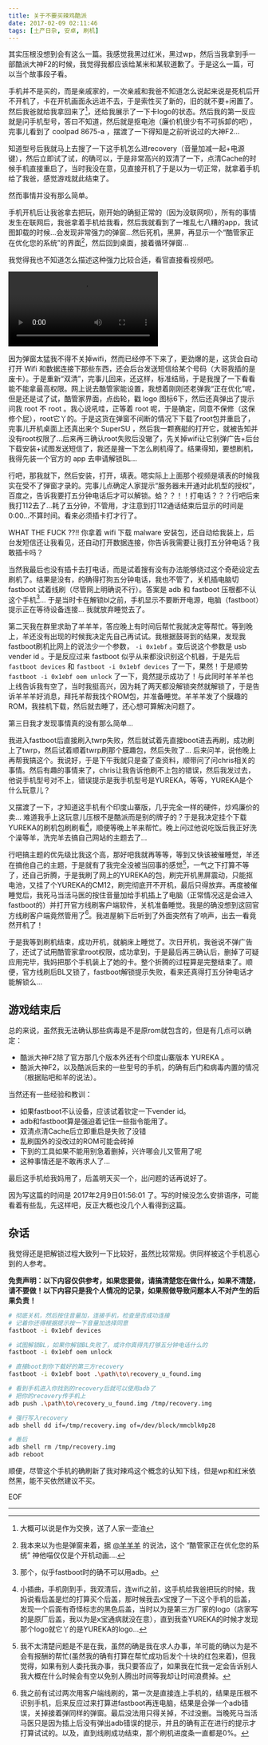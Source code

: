 ```yaml
---
title: 关于不要买辣鸡酷派
date: 2017-02-09 02:11:46
tags: [土产日杂, 安卓, 刷机]
---
```


其实压根没想到会有这么一篇。我感觉我黑过红米，黑过wp，然后当我拿到手一部酷派大神F2的时候，我觉得我都应该给某米和某软道歉了。于是这么一篇，可以当个故事段子看。

<!-- more -->

手机并不是买的，而是亲戚家的，一次亲戚和我爸不知道怎么说起来说是死机后开不开机了，卡在开机画面永远进不去，于是索性买了新的，旧的就不要+闲置了。然后我爸就给我拿回来了[^1]，还给我展示了一下卡logo的状态。然后我的第一反应就是问手机型号，答曰不知道，然后就是抠电池（廉价机很少有不可拆卸的吧），完事儿看到了 coolpad 8675-a ，摆渡了一下得知是之前听说过的大神F2...

知道型号后我就马上去搜了一下这手机怎么进recovery（音量加减一起+电源键），然后立即试了试，的确可以，于是非常高兴的双清了一下，点清Cache的时候手机直接重启了，当时我没在意，见直接开机了于是以为一切正常，就拿着手机给了我爸，感觉游戏就此结束了。

然而事情并没有那么简单。

手机开机后让我爸拿去把玩，刚开始的确挺正常的（因为没联网呗），所有的事情发生在联网后，我爸拿着手机给我看，然后我就看到了一堆乱七八糟的app，我试图卸载的时候...会发现非常强力的弹窗...然后死机，黑屏，再显示一个“酷管家正在优化您的系统”的界面[^2]，然后回到桌面，接着循环弹窗...

我觉得我也不知道怎么描述这种强力比较合适，看官直接看视频吧。

<video src="https://github.com/BLumia/blumia.github.io/blob/master/media/best-smartphone.mp4?raw=true" controls>
你该换浏览器了。
</video>

因为弹窗太猛我不得不关掉wifi，然而已经停不下来了，更劲爆的是，这货会自动打开 Wifi 和数据连接下那些东西，还会后台发送短信给某个号码（大哥我插的是废卡）。于是重新“双清”，完事儿回来，还这样，标准结局，于是我搜了一下看看能不能拿最高权限。网上说去酷管家能设置，我想着刚刚还老弹我“正在优化”呢，但是还是试了试，酷管家界面，点齿轮，戳 logo 图标6下，然后还真弹出了提示问我 root 不 root 。我心说吼哇，正等着 root 呢，于是确定，同意不保修（这保修个屁），root它丫的。于是这货在弹窗不间断的情况下下载了root包并重启了，完事儿开机桌面上还真出来个 SuperSU ，然后我一颗赛艇的打开它，就被告知并没有root权限了...后来再三确认root失败后没辙了，先关掉wifi让它别弹广告+后台下载安装+试图发送短信了，我还是搜一下怎么刷机得了。结果得知，要想刷机，我得先装一个官方的 app 去申请解锁BL...

行吧，那我就下，然后安装，打开，填表。嗯实际上上面那个视频是填表的时候我实在受不了弹窗才录的。完事儿点确定人家提示“服务器未开通对此机型的授权”，百度之，告诉我要打五分钟电话后才可以解锁。蛤？？！！打电话？？？行吧后来我打112去了...耗了五分钟，不管用，才注意到打112通话结束后显示的时间是0:00...不算时间。看来必须插卡打才行了。

WHAT THE FUCK ??!! 你拿着 wifi 下载 malware 安装包，还自动给我装上，后台发短信还让我看见，还自动打开数据连接，你告诉我需要让我打五分钟电话？我敢插卡吗？

当然我最后也没有插卡去打电话，而是试着搜有没有办法能够绕过这个奇葩设定去刷机了。结果是没有，的确得打狗五分钟电话，我也不管了，关机插电脑切 fastboot 试着线刷（尽管网上明确说不行）。答案是 adb 和 fastboot 压根都不认这个手机[^3]... 于是当时卡在解锁bl之前，手机显示不要断开电源，电脑（fastboot）提示正在等待设备连接... 我就放弃睡觉去了。

第二天我在群里求助了羊羊羊，答应晚上有时间后帮忙我就决定等帮忙。等到晚上，羊还没有出现的时候我决定先自己再试试。我根据鼓哥到的结果，发现我fastboot刷机比网上的说法少一个参数， `-i 0x1ebf` 。查后说这个参数是 usb vender id 。于是反应过来 fastboot 似乎从来都没识别这个机器，于是先后 `fastboot devices` 和 `fastboot -i 0x1ebf devices` 了一下，果然！于是顺势 `fastboot -i 0x1ebf oem unlock` 了一下，竟然提示成功了！与此同时羊羊羊也上线告诉我有空了，当时我挺高兴，因为耗了两天都没解锁突然就解锁了，于是告诉羊羊羊好消息，拜托羊帮我找个ROM包，并准备睡觉。羊羊羊发了个膜趣的ROM，我挂机下载，然后就去睡了，还心想可算解决问题了。

第三日我才发现事情真的没有那么简单...

我进入fastboot后直接刷入twrp失败，然后就试着先直接boot进去再刷，成功刷上了twrp，然后试着顺着twrp刷那个膜趣包，然后失败了... 后来问羊，说他晚上再帮我搞这个。我说好，于是下午我就只是查了查资料，顺带问了问chris相关的事情。然后有趣的事情来了，chris让我告诉他刷不上包的错误，然后我发过去，他说手机型号对不上，错误提示是我手机型号是YUREKA，等等，YUREKA是个什么玩意儿？

又摆渡了一下，才知道这手机有个印度山寨版，几乎完全一样的硬件，炒鸡廉价的卖... 难道我手上这玩意儿压根不是酷派而是别的牌子的？于是我决定挂个下载YUREKA的刷机包刷刷看[^6]，顺便等晚上羊来帮忙。晚上问过他说吃饭后我正好洗个澡等羊，洗完羊去搞自己网站的主题去了...

行吧搞主题的优先级比我这个高，那好吧我就再等等，等到又快该被催睡觉，羊还在搞他自己的主题，于是就有了我完全没被当回事的感觉[^4]，一气之下打算不等了，还自己折腾，于是我刷了网上的YUREKA的包，刷完开机黑屏震动，只能抠电池，又挂了个YUREKA的CM12，刷完彻底开不开机，最后只得放弃。再度被催睡觉后，我死马当活马医的按住音量加给手机插上了电脑（正常情况这是会进入fastboot的）并打开官方线刷客户端软件，关机准备睡觉。我是的确没想到这回官方线刷客户端竟然管用了[^5]。我进屋躺下后听到了外面突然有了响声，出去一看竟然开机了！

于是我等到刷机结束，成功开机，就躺床上睡觉了。次日开机，我爸说不弹广告了，还试了试用酷管家拿root权限，成功拿到，于是最后再三确认后，删掉了可疑应用完毕，我妈把那个手机装上了她的卡。整个折腾的过程算是完整结束了。顺便，官方线刷后BL又锁了，fastboot解锁提示失败，看来还真得打五分钟电话才能解锁么...

## 游戏结束后

总的来说，虽然我无法确认那些病毒是不是原rom就包含的，但是有几点可以确定：

 - 酷派大神F2除了官方那几个版本外还有个印度山寨版本 YUREKA 。
 - 酷派大神F2，以及酷派后来的一些型号的手机，的确有后门和病毒内置的情况（根据贴吧和羊的说法）。

当然还有一些经验和教训：

 - 如果fastboot不认设备，应该试着钦定一下vender id。
 - adb和fastboot算是强迫着记住一些指令能用了。
 - 双清点清Cache后立即重启是失败了没错
 - 乱刷国外的没改过的ROM可能会砖掉
 - 下到的工具如果不能用别急着删掉，兴许哪会儿又管用了呢
 - 这种事情还是不敢再求人了...
 
最后这手机给我妈用了，后盖明天买一个，出问题的话再说好了。

因为写这篇的时间是 2017年2月9日01:56:01 了。写的时候没怎么安排语序，可能看着有些乱，先这样吧，反正大概也没几个人看得到这篇。

## 杂话

我觉得还是把解锁过程大致列一下比较好，虽然比较常规。供同样被这个手机恶心到的人参考。

**免责声明：以下内容仅供参考，如果您要做，请搞清楚您在做什么，如果不清楚，请不要做！以下内容只是我个人情况的记录，如果照做导致问题本人不对产生的后果负责！**

``` bash
# 彻底关机，然后按住音量加，连接手机，检查是否成功连接
# 记着你还得根据提示按一下音量加选择同意
fastboot -i 0x1ebf devices

# 试图解锁BL，如果你解锁BL失败了，或许你真得先打够五分钟电话什么的
fastboot -i 0x1ebf oem unlock

# 直接boot到你下载好的第三方recovery
fastboot -i 0x1ebf boot .\path\to\recovery_u_found.img

# 看到手机进入你找到的recovery后就可以使用adb了
# 把你的recovery传手机上
adb push .\path\to\recovery_u_found.img /tmp/recovery.img

# 强行写入recovery
adb shell dd if=/tmp/recovery.img of=/dev/block/mmcblk0p28

# 善后
adb shell rm /tmp/recovery.img
adb reboot
```

顺便，尽管这个手机的确刷新了我对辣鸡这个概念的认知下线，但是wp和红米依然黑，能不买依然建议不买。

EOF

---------------------------------------

[^1]: 大概可以说是作为交换，送了人家一壶油  
[^2]: 我本来以为也是弹窗来着，据 [@羊羊羊](https://vulpot.oschina.io/) 的说法，这个 “酷管家正在优化您的系统” 神他喵仅仅是个开机动画.... 
[^3]: 那个，似乎fastboot时的确不可以用adb。  
[^4]: 我不太清楚问题是不是在我，虽然的确是我在求人办事，羊可能的确以为是不会有报酬的帮忙(虽然我的确有打算在帮忙成功后发个十块的红包来着)，但我觉得，如果有别人委托我办事，我只要答应了，如果我在忙我一定会告诉别人我大概在什么时候会有空以免别人腾出时间等我却让时间浪费掉。  
[^5]: 我之前有试过两次用客户端线刷的，第一次是直接连上手机的，结果是压根不识别手机，后来反应过来打算进fastboot再连电脑，结果是会弹一个adb错误，关掉接着弹同样的弹窗。最后没法用只得关掉，不过没删。当晚死马当活马医只是因为插上后没有弹出adb错误的提示，并且的确有正在进行的提示才打算试试的。以及，直到线刷成功结束，那个刷机进度条一直都是0%。  
[^6]: 小插曲，手机刚到手，我双清后，连wifi之前，这手机给我爸把玩的时候，我妈说看后盖是烂的打算买个后盖，那时候我去x宝搜了一下这个手机的后盖，发现一个后面有奇怪标志的黑色后盖，当时以为是第三方厂家的logo（店家写的是原厂后盖，我以为是x宝通病就没在意），直到我查YUREKA的时候才发现那个logo就它丫的是YUREKA的logo...
